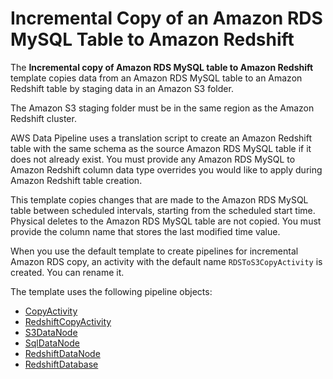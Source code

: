 # Incremental Copy of an Amazon RDS MySQL Table to Amazon Redshift<a name="dp-template-redshiftrdsincremental"></a>

The **Incremental copy of Amazon RDS MySQL table to Amazon Redshift** template copies data from an Amazon RDS MySQL table to an Amazon Redshift table by staging data in an Amazon S3 folder\. 

The Amazon S3 staging folder must be in the same region as the Amazon Redshift cluster\. 

AWS Data Pipeline uses a translation script to create an Amazon Redshift table with the same schema as the source Amazon RDS MySQL table if it does not already exist\. You must provide any Amazon RDS MySQL to Amazon Redshift column data type overrides you would like to apply during Amazon Redshift table creation\. 

This template copies changes that are made to the Amazon RDS MySQL table between scheduled intervals, starting from the scheduled start time\. Physical deletes to the Amazon RDS MySQL table are not copied\. You must provide the column name that stores the last modified time value\. 

When you use the default template to create pipelines for incremental Amazon RDS copy, an activity with the default name `RDSToS3CopyActivity` is created\. You can rename it\.

The template uses the following pipeline objects:
+ [CopyActivity](dp-object-copyactivity.md)
+ [RedshiftCopyActivity](dp-object-redshiftcopyactivity.md)
+ [S3DataNode](dp-object-s3datanode.md)
+ [SqlDataNode](dp-object-sqldatanode.md)
+ [RedshiftDataNode](dp-object-redshiftdatanode.md)
+ [RedshiftDatabase](dp-object-redshiftdatabase.md)